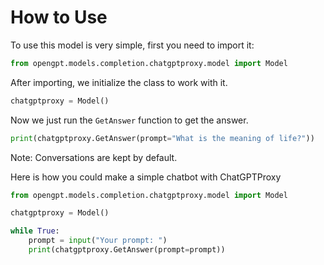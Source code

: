 # How to Use

To use this model is very simple, first you need to import it:

```py
from opengpt.models.completion.chatgptproxy.model import Model
```

After importing, we initialize the class to work with it.

```py
chatgptproxy = Model()
```

Now we just run the `GetAnswer` function to get the answer.

```py
print(chatgptproxy.GetAnswer(prompt="What is the meaning of life?"))
```
Note: Conversations are kept by default.

Here is how you could make a simple chatbot with ChatGPTProxy

```py
from opengpt.models.completion.chatgptproxy.model import Model

chatgptproxy = Model()

while True:
    prompt = input("Your prompt: ")
    print(chatgptproxy.GetAnswer(prompt=prompt))
```
